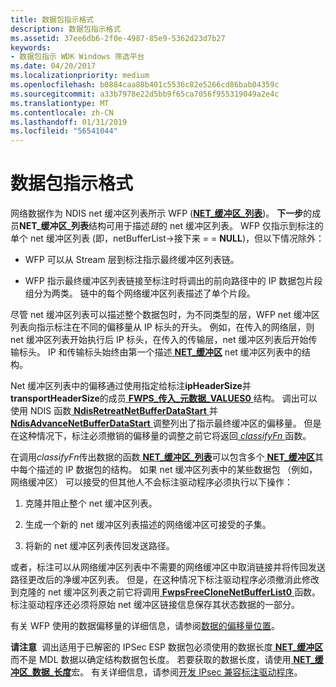 ```yaml
---
title: 数据包指示格式
description: 数据包指示格式
ms.assetid: 37ee6db6-2f0e-4987-85e9-5362d23d7b27
keywords:
- 数据包指示 WDK Windows 筛选平台
ms.date: 04/20/2017
ms.localizationpriority: medium
ms.openlocfilehash: b0884caa88b401c5536c82e5266cd86bab04359c
ms.sourcegitcommit: a33b7978e22d5bb9f65ca7056f955319049a2e4c
ms.translationtype: MT
ms.contentlocale: zh-CN
ms.lasthandoff: 01/31/2019
ms.locfileid: "56541044"
---
```

# <a name="packet-indication-format"></a>数据包指示格式


网络数据作为 NDIS net 缓冲区列表所示 WFP ([**NET\_缓冲区\_列表**](https://msdn.microsoft.com/library/windows/hardware/ff568388))。 **下一步**的成员**NET\_缓冲区\_列表**结构可用于描述*链*的 net 缓冲区列表。 WFP 仅指示到标注的单个 net 缓冲区列表 (即，netBufferList-&gt;接下来 = = **NULL**)，但以下情况除外：

-   WFP 可以从 Stream 层到标注指示最终缓冲区列表链。

-   WFP 指示最终缓冲区列表链接至标注时将调出的前向路径中的 IP 数据包片段组分为两类。 链中的每个网络缓冲区列表描述了单个片段。

尽管 net 缓冲区列表可以描述整个数据包时，为不同类型的层，WFP net 缓冲区列表向指示标注在不同的偏移量从 IP 标头的开头。 例如，在传入的网络层，则 net 缓冲区列表开始执行后 IP 标头，在传入的传输层，net 缓冲区列表后开始传输标头。 IP 和传输标头始终由第一个描述[ **NET\_缓冲区**](https://msdn.microsoft.com/library/windows/hardware/ff568376) net 缓冲区列表中的结构。

Net 缓冲区列表中的偏移通过使用指定给标注**ipHeaderSize**并**transportHeaderSize**的成员[ **FWPS\_传入\_元数据\_VALUES0** ](https://msdn.microsoft.com/library/windows/hardware/ff552397)结构。 调出可以使用 NDIS 函数[ **NdisRetreatNetBufferDataStart** ](https://msdn.microsoft.com/library/windows/hardware/ff564527)并[ **NdisAdvanceNetBufferDataStart** ](https://msdn.microsoft.com/library/windows/hardware/ff560703)调整列出了指示最终缓冲区的偏移量。 但是在这种情况下，标注必须撤销的偏移量的调整之前它将返回[ *classifyFn* ](https://msdn.microsoft.com/library/windows/hardware/ff544890)函数。

在调用*classifyFn*传出数据的函数[ **NET\_缓冲区\_列表**](https://msdn.microsoft.com/library/windows/hardware/ff568388)可以包含多个[ **NET\_缓冲区**](https://msdn.microsoft.com/library/windows/hardware/ff568376)其中每个描述的 IP 数据包的结构。 如果 net 缓冲区列表中的某些数据包 （例如，网络缓冲区） 可以接受的但其他人不会标注驱动程序必须执行以下操作：

1.  克隆并阻止整个 net 缓冲区列表。

2.  生成一个新的 net 缓冲区列表描述的网络缓冲区可接受的子集。

3.  将新的 net 缓冲区列表传回发送路径。

或者，标注可以从网络缓冲区列表中不需要的网络缓冲区中取消链接并将传回发送路径更改后的净缓冲区列表。 但是，在这种情况下标注驱动程序必须撤消此修改到克隆的 net 缓冲区列表之前它将调用[ **FwpsFreeCloneNetBufferList0** ](https://msdn.microsoft.com/library/windows/hardware/ff551170)函数。 标注驱动程序还必须将原始 net 缓冲区链接信息保存其状态数据的一部分。

有关 WFP 使用的数据偏移量的详细信息，请参阅[数据的偏移量位置](https://msdn.microsoft.com/library/windows/hardware/ff546324)。

**请注意**  调出适用于已解密的 IPSec ESP 数据包必须使用的数据长度[ **NET\_缓冲区**](https://msdn.microsoft.com/library/windows/hardware/ff568376)而不是 MDL 数据以确定结构数据包长度。 若要获取的数据长度，请使用[ **NET\_缓冲区\_数据\_长度**](https://msdn.microsoft.com/library/windows/hardware/ff568382)宏。 有关详细信息，请参阅[开发 IPsec 兼容标注驱动程序](developing-ipsec-compatible-callout-drivers.md)。

 

 

 





